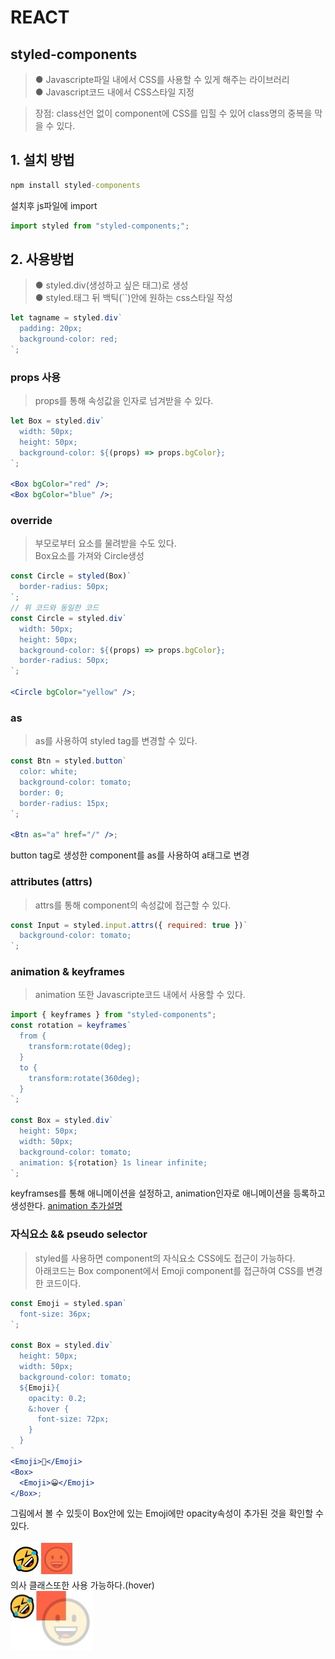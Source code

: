 # REACT

## styled-components

> ● Javascripte파일 내에서 CSS를 사용할 수 있게 해주는 라이브러리  
> ● Javascript코드 내에서 CSS스타일 지정

> 장점: class선언 없이 component에 CSS를 입힐 수 있어 class명의 중복을 막을 수 있다.

## 1. 설치 방법

```cmd
npm install styled-components
```

설치후 js파일에 import

```jsx
import styled from "styled-components;";
```

## 2. 사용방법

> ● styled.div(생성하고 싶은 태그)로 생성  
> ● styled.태그 뒤 백틱(``)안에 원하는 css스타일 작성

```jsx
let tagname = styled.div`
  padding: 20px;
  background-color: red;
`;
```

### props 사용

> props를 통해 속성값을 인자로 넘겨받을 수 있다.

```jsx
let Box = styled.div`
  width: 50px;
  height: 50px;
  background-color: ${(props) => props.bgColor};
`;

<Box bgColor="red" />;
<Box bgColor="blue" />;
```

### override

> 부모로부터 요소를 물려받을 수도 있다.  
> Box요소를 가져와 Circle생성

```jsx
const Circle = styled(Box)`
  border-radius: 50px;
`;
// 위 코드와 동일한 코드
const Circle = styled.div`
  width: 50px;
  height: 50px;
  background-color: ${(props) => props.bgColor};
  border-radius: 50px;
`;

<Circle bgColor="yellow" />;
```

### as

> as를 사용하여 styled tag를 변경할 수 있다.

```jsx
const Btn = styled.button`
  color: white;
  background-color: tomato;
  border: 0;
  border-radius: 15px;
`;

<Btn as="a" href="/" />;
```

button tag로 생성한 component를 as를 사용하여 a태그로 변경

### attributes (attrs)

> attrs를 통해 component의 속성값에 접근할 수 있다.

```jsx
const Input = styled.input.attrs({ required: true })`
  background-color: tomato;
`;
```

### animation & keyframes

> animation 또한 Javascripte코드 내에서 사용할 수 있다.

```jsx
import { keyframes } from "styled-components";
const rotation = keyframes`
  from {
    transform:rotate(0deg);
  }
  to {
    transform:rotate(360deg);
  }
`;

const Box = styled.div`
  height: 50px;
  width: 50px;
  background-color: tomato;
  animation: ${rotation} 1s linear infinite;
`;
```

keyframses를 통해 애니메이션을 설정하고,
animation인자로 애니메이션을 등록하고 생성한다.
[animation 추가설명](https://github.com/hasunghwa/TIL/blob/main/HTML_CSS/220107_CSS_animation.md)

### 자식요소 && pseudo selector

> styled를 사용하면 component의 자식요소 CSS에도 접근이 가능하다.  
>  아래코드는 Box component에서 Emoji component를 접근하여 CSS를 변경한 코드이다.

```jsx
const Emoji = styled.span`
  font-size: 36px;
`;

const Box = styled.div`
  height: 50px;
  width: 50px;
  background-color: tomato;
  ${Emoji}{
    opacity: 0.2;
    &:hover {
      font-size: 72px;
    }
  }
`
<Emoji>🤣</Emoji>
<Box>
  <Emoji>😀</Emoji>
</Box>;
```

그림에서 볼 수 있듯이 Box안에 있는 Emoji에만 opacity속성이 추가된 것을 확인할 수 있다.

![image1](./image/1.jpg)  
의사 클래스또한 사용 가능하다.(hover)  
![image2](./image/2.jpg)
